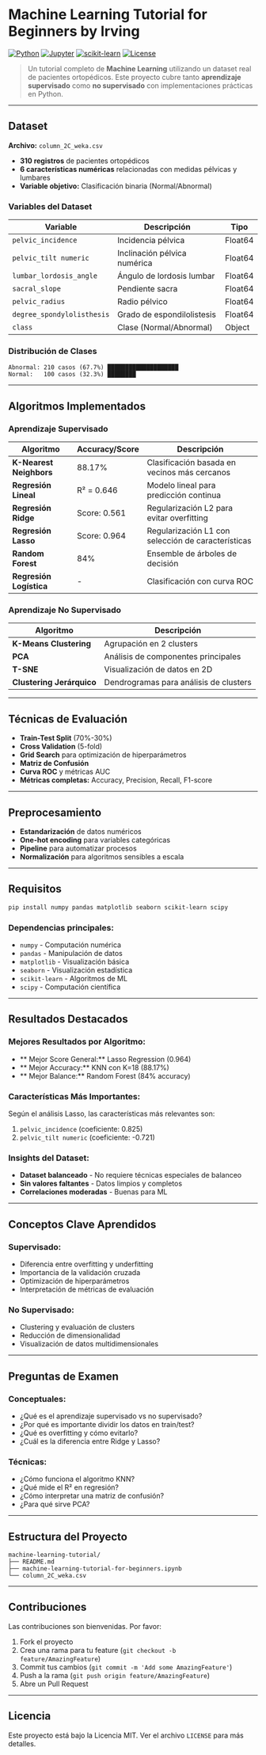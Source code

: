 # Machine Learning Tutorial for Beginners by Irving

[![Python](https://img.shields.io/badge/Python-3.7+-blue.svg)](https://python.org)
[![Jupyter](https://img.shields.io/badge/Jupyter-Notebook-orange.svg)](https://jupyter.org)
[![scikit-learn](https://img.shields.io/badge/scikit--learn-1.0+-green.svg)](https://scikit-learn.org)
[![License](https://img.shields.io/badge/License-MIT-yellow.svg)](LICENSE)

> Un tutorial completo de **Machine Learning** utilizando un dataset real de pacientes ortopédicos. Este proyecto cubre tanto **aprendizaje supervisado** como **no supervisado** con implementaciones prácticas en Python.

---

## Dataset 

**Archivo:** `column_2C_weka.csv`
- **310 registros** de pacientes ortopédicos
- **6 características numéricas** relacionadas con medidas pélvicas y lumbares
- **Variable objetivo:** Clasificación binaria (Normal/Abnormal)

###  Variables del Dataset

| Variable | Descripción | Tipo |
|----------|-------------|------|
| `pelvic_incidence` | Incidencia pélvica | Float64 |
| `pelvic_tilt numeric` | Inclinación pélvica numérica | Float64 |
| `lumbar_lordosis_angle` | Ángulo de lordosis lumbar | Float64 |
| `sacral_slope` | Pendiente sacra | Float64 |
| `pelvic_radius` | Radio pélvico | Float64 |
| `degree_spondylolisthesis` | Grado de espondilolistesis | Float64 |
| `class` | Clase (Normal/Abnormal) | Object |

### Distribución de Clases

```
Abnormal: 210 casos (67.7%) ████████████████████
Normal:   100 casos (32.3%) ████████
```

---

## Algoritmos Implementados

###  Aprendizaje Supervisado

| Algoritmo | Accuracy/Score | Descripción |
|-----------|----------------|-------------|
| **K-Nearest Neighbors** | 88.17% | Clasificación basada en vecinos más cercanos |
| **Regresión Lineal** | R² = 0.646 | Modelo lineal para predicción continua |
| **Regresión Ridge** | Score: 0.561 | Regularización L2 para evitar overfitting |
| **Regresión Lasso** | Score: 0.964 | Regularización L1 con selección de características |
| **Random Forest** | 84% | Ensemble de árboles de decisión |
| **Regresión Logística** | - | Clasificación con curva ROC |

###  Aprendizaje No Supervisado

| Algoritmo | Descripción |
|-----------|-------------|
| **K-Means Clustering** | Agrupación en 2 clusters |
| **PCA** | Análisis de componentes principales |
| **T-SNE** | Visualización de datos en 2D |
| **Clustering Jerárquico** | Dendrogramas para análisis de clusters |

---

##  Técnicas de Evaluación

-  **Train-Test Split** (70%-30%)
-  **Cross Validation** (5-fold)
-  **Grid Search** para optimización de hiperparámetros
-  **Matriz de Confusión**
-  **Curva ROC** y métricas AUC
-  **Métricas completas:** Accuracy, Precision, Recall, F1-score

---

##  Preprocesamiento

- **Estandarización** de datos numéricos
- **One-hot encoding** para variables categóricas
- **Pipeline** para automatizar procesos
- **Normalización** para algoritmos sensibles a escala

---

##  Requisitos

```bash
pip install numpy pandas matplotlib seaborn scikit-learn scipy
```

###  Dependencias principales:
- `numpy` - Computación numérica
- `pandas` - Manipulación de datos
- `matplotlib` - Visualización básica
- `seaborn` - Visualización estadística
- `scikit-learn` - Algoritmos de ML
- `scipy` - Computación científica


---

##  Resultados Destacados

###  Mejores Resultados por Algoritmo:
- ** Mejor Score General:** Lasso Regression (0.964)
- ** Mejor Accuracy:** KNN con K=18 (88.17%)
- ** Mejor Balance:** Random Forest (84% accuracy)

###  Características Más Importantes:
Según el análisis Lasso, las características más relevantes son:
1. `pelvic_incidence` (coeficiente: 0.825)
2. `pelvic_tilt numeric` (coeficiente: -0.721)

### Insights del Dataset:
-  **Dataset balanceado** - No requiere técnicas especiales de balanceo
-  **Sin valores faltantes** - Datos limpios y completos
-  **Correlaciones moderadas** - Buenas para ML

---

##  Conceptos Clave Aprendidos

###  Supervisado:
- Diferencia entre overfitting y underfitting
- Importancia de la validación cruzada
- Optimización de hiperparámetros
- Interpretación de métricas de evaluación

###  No Supervisado:
- Clustering y evaluación de clusters
- Reducción de dimensionalidad
- Visualización de datos multidimensionales

---

##  Preguntas de Examen

###  Conceptuales:
- ¿Qué es el aprendizaje supervisado vs no supervisado?
- ¿Por qué es importante dividir los datos en train/test?
- ¿Qué es overfitting y cómo evitarlo?
- ¿Cuál es la diferencia entre Ridge y Lasso?

###  Técnicas:
- ¿Cómo funciona el algoritmo KNN?
- ¿Qué mide el R² en regresión?
- ¿Cómo interpretar una matriz de confusión?
- ¿Para qué sirve PCA?

---

##  Estructura del Proyecto

```
machine-learning-tutorial/
├── README.md                                    
├── machine-learning-tutorial-for-beginners.ipynb 
└── column_2C_weka.csv
``` 

---

##  Contribuciones

Las contribuciones son bienvenidas. Por favor:

1. Fork el proyecto
2. Crea una rama para tu feature (`git checkout -b feature/AmazingFeature`)
3. Commit tus cambios (`git commit -m 'Add some AmazingFeature'`)
4. Push a la rama (`git push origin feature/AmazingFeature`)
5. Abre un Pull Request

---

##  Licencia

Este proyecto está bajo la Licencia MIT. Ver el archivo `LICENSE` para más detalles.



